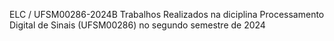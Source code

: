 ELC / UFSM00286-2024B
Trabalhos Realizados na diciplina Processamento Digital de Sinais (UFSM00286) no segundo semestre de 2024
